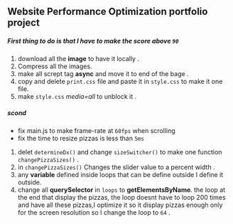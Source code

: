 
## Website Performance Optimization portfolio project

#####  __First__ thing to do is that I have to make the score above `90` 
1. download all the __image__ to have it locally .
2. Compress all the images.
2. make all scrept tag __async__ and move it to end of the bage .
3. copy and delete `print.css` file and paste it in `style.css` to make it one file.
4. make `style.css` _media=all_ to unblock it .

##### __scond__ 
*  fix main.js to make  frame-rate at `60fps` when scrolling
* fix the time to resize pizzas is less than `5ms`

 1. delet `determineDx()` and change `sizeSwitcher()` to make one function  `changePizzaSizes()` .
 2. in `changePizzaSizes()` Changes the slider value to a percent width .
 3. any __variable__ defined inside loops that can be define outside I define it outside.
 4. change all __querySelector__ in `loops` to __getElementsByName__.
 the loop at the end that display the pizzas, the loop doesnt have to loop 200 times and have all these pizzas,I optimize it so it display   pizzas enough only for the screen resolution so I change the loop to `64` .
